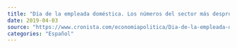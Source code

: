 ```yaml
---
title: "Día de la empleada doméstica. Los números del sector más desprotegido"
date: 2019-04-03
source: "https://www.cronista.com/economiapolitica/Dia-de-la-empleada-domestica-los-numeros-del-sector-mas-desprotegido-20190403-0052.html"
categories: "Español"
---
```

